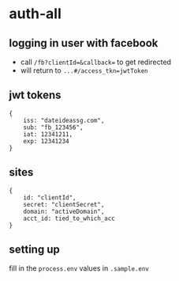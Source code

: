 # auth-all

## logging in user with facebook
- call `/fb?clientId=&callback=` to get redirected
- will return to `...#/access_tkn=jwtToken`

## jwt tokens
```
{
    iss: "dateideassg.com",
    sub: "fb_123456",
    iat: 12341211,
    exp: 12341234
}
```

## sites
```
{
    id: "clientId",
    secret: "clientSecret",
    domain: "activeDomain",
    acct_id: tied_to_which_acc
}
```

## setting up
fill in the `process.env` values in `.sample.env`
